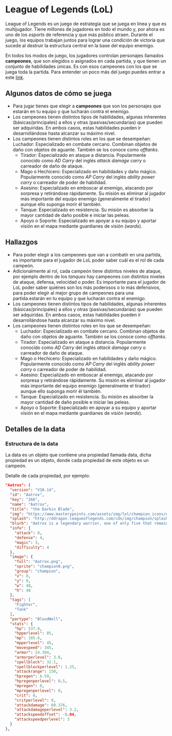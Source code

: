 # League of Legends (LoL)

League of Legends es un juego de estrategia que se juega en línea y que es
multijugador. Tiene millones de jugadores en todo el mundo y, por ahora es uno
de los _esports_ de referencia y que más público atraen.
Durante el juego, los equipos trabajan juntos para lograr una
condición de victoria que sucede al destruir la estructura central en la base
del equipo enemigo.

En todos los modos de juego, los jugadores controlan
personajes llamados **campeones**, que son elegidos o asignados en cada partida,
y que tienen un conjunto de habilidades únicas. Es con esos campeones con los
que se juega toda la partida. Para entender un poco más del juego puedes entrar
a este [link](https://www.redbull.com/es-es/5-consejos-empezar-jugar-league-of-legends#targetText=Lo%20primero%20que%20tienes%20que,donde%20lucha%20cinco%20contra%20cinco).

## Algunos datos de cómo se juega

- Para jugar tienes que elegir a **campeones** que son los personajes que
estarán en tu equipo y que lucharán contra el enemigo.
- Los campeones tienen distintos tipos de habilidades, algunas inherentes
  (básicas/principales) a ellos y otras (pasivas/secundarias) que pueden ser
  adquiridas. En ambos casos, estas habilidades pueden ir desarrollándose hasta
  alcanzar su máximo nivel.
- Los campeones tienen distintos roles en los que se desempeñan:
   Luchador: Especializado en combate cercano. Combinan objetos de daño con
    objetos de aguante. También se los conoce como _offtanks_.
   - Tirador: Especializado en ataque a distancia. Popularmente conocido como
    _AD Carry_ del inglés _attack damage carry_ o carreador de daño de ataque.
   - Mago o Hechicero: Especializado en habilidades y daño mágico. Popularmente
    conocido como _AP Carry_ del inglés _ability power carry_ o carreador de
    poder de habilidad.
   - Asesino: Especializado en emboscar al enemigo, atacando por sorpresa y
    retirándose rápidamente. Su misión es eliminar al jugador más importante del
    equipo enemigo (generalmente el tirador) aunque ello suponga morir él
    también.
   - Tanque: Especializado en resistencia. Su misión es absorber la mayor
    cantidad de daño posible e iniciar las peleas.
   - Apoyo o Soporte: Especializado en apoyar a su equipo y aportar visión en el
    mapa mediante guardianes de visión (_wards_).

## Hallazgos

- Para poder elegir a los campeones que van a combatir en una partida, es
  importante para el jugador de LoL poder saber cuál es el rol de cada campeón.
- Adicionalmente al rol, cada campeón tiene distintos niveles de ataque, por
  ejemplo dentro de los _tanques_ hay campeones con distintos niveles de ataque,
  defensa, velocidad o poder. Es importante para el jugador de LoL poder saber
  quiénes son los más poderosos o lo más defensivos, para poder elegir al mejor
  grupo de campeones para una partida.estarán
  en tu equipo y que lucharán contra el enemigo.
- Los campeones tienen distintos tipos de habilidades, algunas inherentes
  (básicas/principales) a ellos y otras (pasivas/secundarias) que pueden ser
  adquiridas. En ambos casos, estas habilidades pueden ir desarrollándose hasta
  alcanzar su máximo nivel.
- Los campeones tienen distintos roles en los que se desempeñan:
   - Luchador: Especializado en combate cercano. Combinan objetos de daño con
    objetos de aguante. También se los conoce como _offtanks_.
   - Tirador: Especializado en ataque a distancia. Popularmente conocido como
    _AD Carry_ del inglés _attack damage carry_ o carreador de daño de ataque.
   - Mago o Hechicero: Especializado en habilidades y daño mágico. Popularmente
    conocido como _AP Carry_ del inglés _ability power carry_ o carreador de
    poder de habilidad.
   - Asesino: Especializado en emboscar al enemigo, atacando por sorpresa y
    retirándose rápidamente. Su misión es eliminar al jugador más importante del
    equipo enemigo (generalmente el tirador) aunque ello suponga morir él
    también.
   - Tanque: Especializado en resistencia. Su misión es absorber la mayor
    cantidad de daño posible e iniciar las peleas.
   - Apoyo o Soporte: Especializado en apoyar a su equipo y aportar visión en el
    mapa mediante guardianes de visión (_wards_).

## Detalles de la data

### Estructura de la data

La data es un objeto que contiene una propiedad llamada data, dicha
propiedad es un objeto, donde cada propiedad de este objeto es un campeón.

Detalle de cada propiedad, por ejemplo:

```json
"Aatrox": {
  "version": "V10.14",
  "id": "Aatrox",
  "key": "266",
  "name": "Aatrox",
  "title": "the Darkin Blade",
  "img": "https://www.masterypoints.com/assets/img/lol/champion_icons/Aatrox.png",
  "splash": "http://ddragon.leagueoflegends.com/cdn/img/champion/splash/Aatrox_0.jpg",
  "blurb": "Aatrox is a legendary warrior, one of only five that remain of an ancient race known as the Darkin. He wields his massive blade with grace and poise, slicing through legions in a style that is hypnotic to behold. With each foe felled, Aatrox's ...",
  "info": {
    "attack": 8,
    "defense": 4,
    "magic": 3,
    "difficulty": 4
  },
  "image": {
    "full": "Aatrox.png",
    "sprite": "champion0.png",
    "group": "champion",
    "x": 0,
    "y": 0,
    "w": 48,
    "h": 48
  },
  "tags": [
    "Fighter",
    "Tank"
  ],
  "partype": "BloodWell",
  "stats": {
    "hp": 537.8,
    "hpperlevel": 85,
    "mp": 105.6,
    "mpperlevel": 45,
    "movespeed": 345,
    "armor": 24.384,
    "armorperlevel": 3.8,
    "spellblock": 32.1,
    "spellblockperlevel": 1.25,
    "attackrange": 150,
    "hpregen": 6.59,
    "hpregenperlevel": 0.5,
    "mpregen": 0,
    "mpregenperlevel": 0,
    "crit": 0,
    "critperlevel": 0,
    "attackdamage": 60.376,
    "attackdamageperlevel": 3.2,
    "attackspeedoffset": -0.04,
    "attackspeedperlevel": 3
  }
},


```